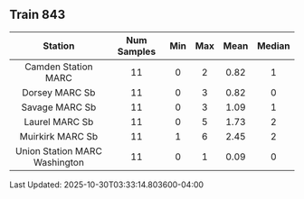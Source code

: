 ## Train 843

| Station | Num Samples | Min | Max | Mean | Median |
| :-----: | :---------: | :-: | :-: | :--: | :----: |
| Camden Station MARC | 11 | 0 | 2 | 0.82 | 1 |
| Dorsey MARC Sb | 11 | 0 | 3 | 0.82 | 0 |
| Savage MARC Sb | 11 | 0 | 3 | 1.09 | 1 |
| Laurel MARC Sb | 11 | 0 | 5 | 1.73 | 2 |
| Muirkirk MARC Sb | 11 | 1 | 6 | 2.45 | 2 |
| Union Station MARC Washington | 11 | 0 | 1 | 0.09 | 0 |


Last Updated: 2025-10-30T03:33:14.803600-04:00